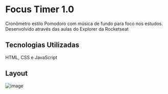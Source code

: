 # Focus Timer 1.0
Cronômetro estilo Pomodoro com música de fundo para foco nos estudos. Desenvolvido através das aulas do Explorer da Rocketseat

## Tecnologias Utilizadas
HTML, CSS e JavaScript

## Layout
![image](https://user-images.githubusercontent.com/94807208/167133978-03e01ae7-2e88-4969-99cc-4507f79ead60.png)
